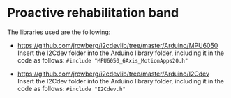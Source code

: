# Proactive rehabilitation band

The libraries used are the following:
- https://github.com/jrowberg/i2cdevlib/tree/master/Arduino/MPU6050
Insert the I2Cdev folder into the Arduino library folder, including it in the code as follows: `#include "MPU6050_6Axis_MotionApps20.h"`

- https://github.com/jrowberg/i2cdevlib/tree/master/Arduino/I2Cdev
Insert the I2Cdev folder into the Arduino library folder, including it in the code as follows: `#include "I2Cdev.h"` 
